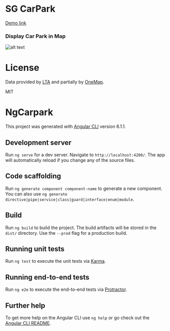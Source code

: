 
# SG CarPark 
<a href="https://sgcarpark-c265e.firebaseapp.com/" target="_blank">Demo link</a>

### Display Car Park in Map
![alt text](https://user-images.githubusercontent.com/3206118/45428076-069b5d00-b6d3-11e8-8ea5-6ba1271f0540.png)

# License

Data provided by [LTA](https://www.lta.gov.sg) and partially by [OneMap](https://onemap.sg).

MIT

# NgCarpark

This project was generated with [Angular CLI](https://github.com/angular/angular-cli) version 6.1.1.

## Development server

Run `ng serve` for a dev server. Navigate to `http://localhost:4200/`. The app will automatically reload if you change any of the source files.

## Code scaffolding

Run `ng generate component component-name` to generate a new component. You can also use `ng generate directive|pipe|service|class|guard|interface|enum|module`.

## Build

Run `ng build` to build the project. The build artifacts will be stored in the `dist/` directory. Use the `--prod` flag for a production build.

## Running unit tests

Run `ng test` to execute the unit tests via [Karma](https://karma-runner.github.io).

## Running end-to-end tests

Run `ng e2e` to execute the end-to-end tests via [Protractor](http://www.protractortest.org/).

## Further help

To get more help on the Angular CLI use `ng help` or go check out the [Angular CLI README](https://github.com/angular/angular-cli/blob/master/README.md).
